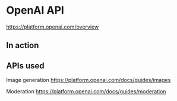 # OpenAI API 
https://platform.openai.com/overview

## In action


## APIs used
Image generation https://platform.openai.com/docs/guides/images

Moderation https://platform.openai.com/docs/guides/moderation
